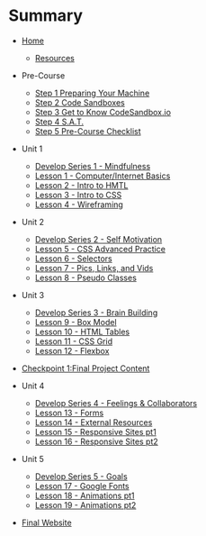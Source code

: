 # Summary

<!-- @TODO ATTENTION: DEVELOPER, this page creates a navigation window on the left of the textbook. The links built here will create dropdown for each week which reveal links to each day's pre-homework and class lesson.

TIP: Use this page to navigate your files more easily. -->

* [Home](home.md)
    * [Resources](preCourseWork/Resources.md)

* Pre-Course 
    * [Step 1 Preparing Your Machine](preCourseWork/prepareYourMachine-Prep.md)
    * [Step 2 Code Sandboxes](preCourseWork/codeSandBoxes-Prep.md)
    * [Step 3 Get to Know CodeSandbox.io](preCourseWork/GettingCodeSandbox.md)
    * [Step 4 S.A.T.](preCourseWork/splat-Prep.md)
    * [Step 5 Pre-Course Checklist](preCourseWork/preCourseChecklist.md)


* Unit 1
    * [Develop Series 1 - Mindfulness](DevUnit/Mindfulness)
    * [Lesson 1 - Computer/Internet Basics](./Unit01/Computer.md)
    * [Lesson 2 - Intro to HMTL](./Unit01/HTML-Intro.md)
    * [Lesson 3 - Intro to CSS](Unit01/CSS-Intro.md)
    * [Lesson 4 - Wireframing](Unit01/Wireframing.md)

 * Unit 2
    * [Develop Series 2 - Self Motivation](DevUnit/SelfMotivation)
    * [Lesson 5 - CSS Advanced Practice](Unit02/CSSAdvanced.md)
    * [Lesson 6 - Selectors](Unit02/Selectors.md)
    * [Lesson 7 - Pics, Links, and Vids](Unit02/MediaTags.md)
    * [Lesson 8 - Pseudo Classes](Unit02/PseudoClass.md)


 * Unit 3
    * [Develop Series 3 - Brain Building](DevUnit/BrainBuilding)
    * [Lesson 9 - Box Model](Unit03/BoxModel.md)
    * [Lesson 10 - HTML Tables](Unit03/HTMLTables.md)
    * [Lesson 11 - CSS Grid](Unit03/CSSGrid.md)
    * [Lesson 12 - Flexbox](Unit03/Flexbox.md)

* [Checkpoint 1:Final Project Content](checkPoints/ProjectContent.md)

* Unit 4
    * [Develop Series 4 - Feelings & Collaborators](DevUnit/Feels)
    * [Lesson 13 - Forms](Unit04/HTMLForms.md)
    * [Lesson 14 - External Resources](Unit04/ExternalResources.md)
    * [Lesson 15 - Responsive Sites pt1](Unit04/ResponsivePt1.md)
    * [Lesson 16 - Responsive Sites pt2](Unit04/ResponsivePt2.md)

* Unit 5
    * [Develop Series 5 - Goals](DevUnit/Goals)
    * [Lesson 17 - Google Fonts](Unit05/GoogleFonts.md)
    * [Lesson 18 - Animations pt1](Unit05/AnimationsPt1.md)
    * [Lesson 19 - Animations pt2](Unit05/AnimationsPt2.md)

* [Final Website](checkPoints/FinalWebsite.md)

<!-- TODO * PreRequisite Unit
    * [PreReq 1 - Hardware Basics](PreReq/Hardware.md)
    * [PreReq 2 - Typing Club](PreReq/TypingClub.md)
    * [PreReq 3 - Digital Citizenship](PreReq/DigitalCitizen.md)
    * [D2 Class - ProjectTitle16](08Week/02DayClass.md) -->
<!--TODO * Post-Class Work
    * [Subject 1](postClassWork/01Post.md)
    * [Subject 2](postClassWork/02Post.md)
    * [Subject 3](postClassWork/03Post.md)
    * [Subject 4](postClassWork/04Post.md) -->